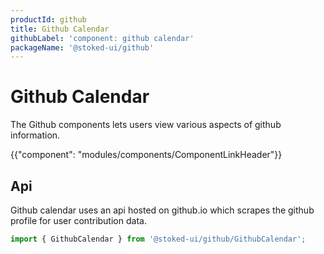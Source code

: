 ```yaml
---
productId: github
title: Github Calendar
githubLabel: 'component: github calendar'
packageName: '@stoked-ui/github'
---
```


# Github Calendar

<p class="description">The Github components lets users view various aspects of github information.</p>

{{"component": "modules/components/ComponentLinkHeader"}}

## Api

Github calendar uses an api hosted on github.io which scrapes the github profile for user contribution data.

```jsx
import { GithubCalendar } from '@stoked-ui/github/GithubCalendar';
```